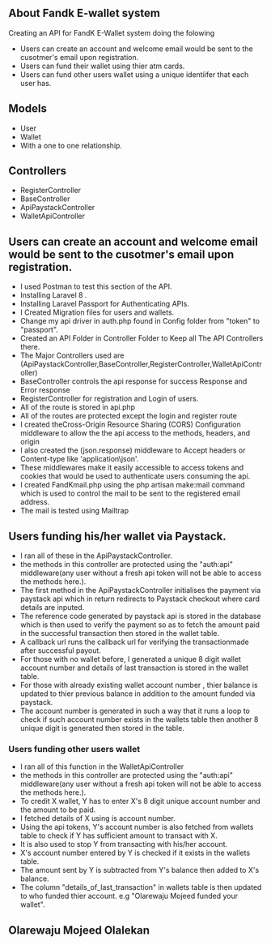 



## About Fandk E-wallet system


Creating an API for FandK E-Wallet system doing the folowing
- Users can create an account and welcome email would be sent to the cusotmer's email upon registration.
- Users can fund their wallet using thier atm cards.
- Users can fund other users wallet using a unique identiifer that each user has.

## Models
- User
- Wallet
- With a one to one relationship.

## Controllers
- RegisterController
- BaseController
- ApiPaystackController
- WalletApiController

## Users can create an account and welcome email would be sent to the cusotmer's email upon registration.
- I used Postman to test this section of the API.
- Installing Laravel 8 .
- Installing Laravel Passport for Authenticating APIs.
- I Created Migration files for users and wallets.
- Change my api driver in auth.php found in Config folder from "token" to "passport".
- Created an API Folder in Controller Folder to Keep all The API Controllers there.
- The Major Controllers used are (ApiPaystackController,BaseController,RegisterController,WalletApiController)
- BaseController controls the api response for success Response and Error response
- RegisterController for registration and Login of users.
- All of the route is stored in api.php
- All of the routes are protected except the login and register route
- I created theCross-Origin Resource Sharing (CORS) Configuration middleware to allow the the api access to the methods, headers, and origin
- I also created the (json.response) middleware to Accept headers or Content-type like 'application\json'.
- These middlewares make it easily accessible to access tokens and cookies that would be used to authenticate users consuming  the api.
- I created FandKmail.php using the php artisan make:mail command which is used to control the mail to be sent to the registered email address.
- The mail is tested using Mailtrap


## Users funding his/her wallet via Paystack.
- I ran all of these in the ApiPaystackController.
- the methods in this controller are protected using the "auth:api" middleware(any user without a fresh api token will not be able to access the methods here.).
- The first method in the ApiPaystackController initialises the payment via paystack api which in return redirects to Paystack checkout where card details are inputed.
- The reference code generated by paystack api is stored in the database which is then used to verify the payment so as to fetch the amount paid in the successful transaction then stored in the wallet table.
- A callback url runs the callback url for verifying the transactionmade after successful payout.
- For those with no wallet before, I generated a unique 8 digit wallet account number  and details of last transaction is stored in the wallet table.
- For those with already existing wallet account number , thier balance is updated to thier previous balance in addition to the amount funded via paystack.
- The account number is generated in such a way that it runs a loop to check if such account number exists in the wallets table then another 8 unique digit is generated then stored in the table.



### Users funding other users wallet

- I ran all of this function in the WalletApiController
- the methods in this controller are protected using the "auth:api" middleware(any user without a fresh api token will not be able to access the methods here.).
- To credit X wallet, Y has to enter X's 8 digit unique account number and the amount to be paid.
- I fetched details of X using is account number.
- Using the api tokens, Y's account number is also fetched from wallets table to check if Y has sufficient amount to transact with X.
- It is also used to stop Y from transacting with his/her account.
- X's account number entered by Y is checked if it exists in the wallets table.
- The amount sent by Y is subtracted from Y's balance then added to X's balance.
- The column "details_of_last_transaction" in wallets table is then updated to who funded thier account. e.g "Olarewaju Mojeed funded your wallet".  




## Olarewaju Mojeed Olalekan
